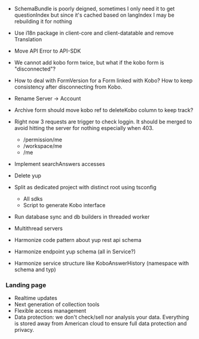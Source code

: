 - SchemaBundle is poorly deigned, sometimes I only need it to get questionIndex but since it's cached based on langIndex I may be rebuilding it for nothing
- Use i18n package in client-core and client-datatable and remove Translation
- Move API Error to API-SDK
- We cannot add kobo form twice, but what if the kobo form is "disconnected"? 
- How to deal with FormVersion for a Form linked with Kobo? How to keep consistency after disconnecting from Kobo.

- Rename Server -> Account
- Archive form should move kobo ref to deleteKobo column to keep track?  
- Right now 3 requests are trigger to check loggin.
  It should be merged to avoid hitting the server for nothing especially when 403.
    - /permission/me
    - /workspace/me
    - /me

- Implement searchAnswers accesses
- Delete yup

- Split as dedicated project with distinct root using tsconfig
    - All sdks
    - Script to generate Kobo interface
- Run database sync and db builders in threaded worker
- Multithread servers
- Harmonize code pattern about yup rest api schema
- Harmonize endpoint yup schema (all in Service?)
- Harmonize service structure like KoboAnswerHistory (namespace with schema and typ)

### Landing page

- Realtime updates
- Next generation of collection tools
- Flexible access management
- Data protection: we don't check/sell nor analysis your data. Everything is stored away from American cloud to ensure
  full data protection and privacy. 
